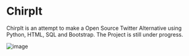 # ChirpIt
ChirpIt is an attempt to make a Open Source Twitter Alternative using Python, HTML, SQL and Bootstrap. The Project is still under progress.

![image](https://github.com/d-anshul/ChirpIt/assets/82749393/21a57aa8-0e86-41a8-a358-7f0b88d96d6e)
